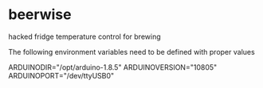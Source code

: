 # beerwise
hacked fridge temperature control for brewing

The following environment variables need to be defined with proper values

ARDUINODIR="/opt/arduino-1.8.5"
ARDUINOVERSION="10805"
ARDUINOPORT="/dev/ttyUSB0"

